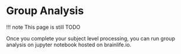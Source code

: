 # Group Analysis

!!! note
    This page is still TODO

Once you complete your subject level processing, you can run group analysis on jupyter notebook hosted on brainlife.io.
